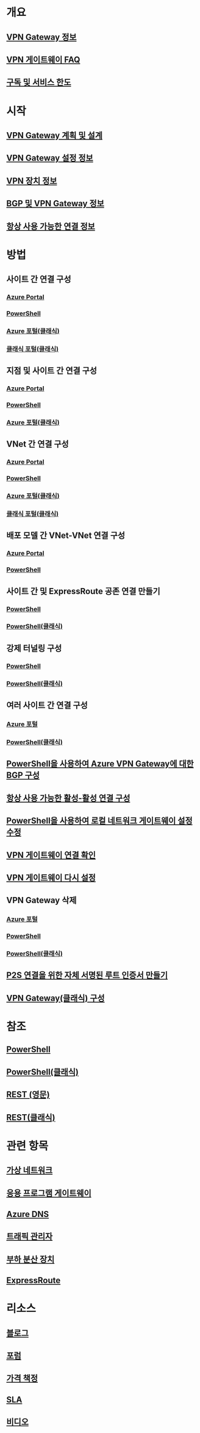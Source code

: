 # 개요
## [VPN Gateway 정보](vpn-gateway-about-vpngateways.md)
## [VPN 게이트웨이 FAQ](vpn-gateway-vpn-faq.md)
## [구독 및 서비스 한도](../azure-subscription-service-limits.md)

# 시작
## [VPN Gateway 계획 및 설계](vpn-gateway-plan-design.md)
## [VPN Gateway 설정 정보](vpn-gateway-about-vpn-gateway-settings.md)
## [VPN 장치 정보](vpn-gateway-about-vpn-devices.md)
## [BGP 및 VPN Gateway 정보](vpn-gateway-bgp-overview.md)
## [항상 사용 가능한 연결 정보](vpn-gateway-highlyavailable.md)

# 방법
## 사이트 간 연결 구성
### [Azure Portal](vpn-gateway-howto-site-to-site-resource-manager-portal.md)
### [PowerShell](vpn-gateway-create-site-to-site-rm-powershell.md)
### [Azure 포털(클래식)](vpn-gateway-howto-site-to-site-classic-portal.md)
### [클래식 포털(클래식)](vpn-gateway-site-to-site-create.md)
## 지점 및 사이트 간 연결 구성
### [Azure Portal](vpn-gateway-howto-point-to-site-resource-manager-portal.md)
### [PowerShell](vpn-gateway-howto-point-to-site-rm-ps.md)
### [Azure 포털(클래식)](vpn-gateway-howto-point-to-site-classic-azure-portal.md)
## VNet 간 연결 구성
### [Azure Portal](vpn-gateway-howto-vnet-vnet-resource-manager-portal.md)
### [PowerShell](vpn-gateway-vnet-vnet-rm-ps.md)
### [Azure 포털(클래식)](vpn-gateway-howto-vnet-vnet-portal-classic.md)
### [클래식 포털(클래식)](virtual-networks-configure-vnet-to-vnet-connection.md)
## 배포 모델 간 VNet-VNet 연결 구성
### [Azure Portal](vpn-gateway-connect-different-deployment-models-portal.md)
### [PowerShell](vpn-gateway-connect-different-deployment-models-powershell.md)
## 사이트 간 및 ExpressRoute 공존 연결 만들기
### [PowerShell](../expressroute/expressroute-howto-coexist-resource-manager.md?toc=%2fazure%2fvpn-gateway%2ftoc.json)
### [PowerShell(클래식)](../expressroute/expressroute-howto-coexist-classic.md?toc=%2fazure%2fvpn-gateway%2ftoc.json)
## 강제 터널링 구성
### [PowerShell](vpn-gateway-forced-tunneling-rm.md)
### [PowerShell(클래식)](vpn-gateway-about-forced-tunneling.md)
## 여러 사이트 간 연결 구성
### [Azure 포털](vpn-gateway-howto-multi-site-to-site-resource-manager-portal.md)
### [PowerShell(클래식)](vpn-gateway-multi-site.md)
## [PowerShell을 사용하여 Azure VPN Gateway에 대한 BGP 구성](vpn-gateway-bgp-resource-manager-ps.md)
## [항상 사용 가능한 활성-활성 연결 구성](vpn-gateway-activeactive-rm-powershell.md)
## [PowerShell을 사용하여 로컬 네트워크 게이트웨이 설정 수정](vpn-gateway-modify-local-network-gateway.md)
## [VPN 게이트웨이 연결 확인](vpn-gateway-verify-connection-resource-manager.md)
## [VPN 게이트웨이 다시 설정](vpn-gateway-resetgw-classic.md)
## VPN Gateway 삭제
### [Azure 포털](vpn-gateway-delete-vnet-gateway-portal.md)
### [PowerShell](vpn-gateway-delete-vnet-gateway-powershell.md)
### [PowerShell(클래식)](vpn-gateway-delete-vnet-gateway-classic-powershell.md)
## [P2S 연결을 위한 자체 서명된 루트 인증서 만들기](vpn-gateway-certificates-point-to-site.md)
## [VPN Gateway(클래식) 구성](vpn-gateway-configure-vpn-gateway-mp.md)

# 참조
## [PowerShell](https://msdn.microsoft.com/library/mt163510(v=azure.300))
## [PowerShell(클래식)](https://msdn.microsoft.com/library/mt270335(v=azure.300))
## [REST (영문)](https://msdn.microsoft.com/library/mt163859)
## [REST(클래식)](https://msdn.microsoft.com/library/jj154113)

# 관련 항목
## [가상 네트워크](/azure/virtual-network/)
## [응용 프로그램 게이트웨이](/azure/application-gateway/)
## [Azure DNS](/azure/dns/)
## [트래픽 관리자](/azure/traffic-manager/)
## [부하 분산 장치](/azure/load-balancer/)
## [ExpressRoute](/azure/expressroute/)

# 리소스
## [블로그](https://azure.microsoft.com/blog/topics/networking)
## [포럼](https://social.msdn.microsoft.com/Forums/azure/home?forum=WAVirtualMachinesVirtualNetwork)
## [가격 책정](https://azure.microsoft.com/pricing/details/vpn-gateway)
## [SLA](https://azure.microsoft.com/support/legal/sla)
## [비디오](https://azure.microsoft.com/documentation/videos/index/?services=vpn-gateway)
